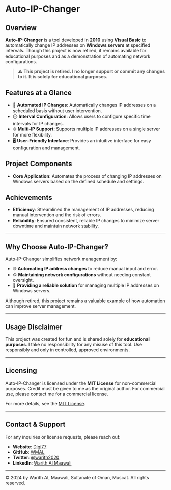 # Auto-IP-Changer

## Overview

**Auto-IP-Changer** is a tool developed in **2010** using **Visual Basic** to automatically change IP addresses on **Windows servers** at specified intervals. Though this project is now retired, it remains available for educational purposes and as a demonstration of automating network configurations.

> **⚠️ This project is retired. I no longer support or commit any changes to it. It is solely for educational purposes.**

## Features at a Glance

- 🔄 **Automated IP Changes**: Automatically changes IP addresses on a scheduled basis without user intervention.
- ⏲️ **Interval Configuration**: Allows users to configure specific time intervals for IP changes.
- 🌐 **Multi-IP Support**: Supports multiple IP addresses on a single server for more flexibility.
- 🖥️ **User-Friendly Interface**: Provides an intuitive interface for easy configuration and management.

## Project Components

- **Core Application**: Automates the process of changing IP addresses on Windows servers based on the defined schedule and settings.

## Achievements

- **Efficiency**: Streamlined the management of IP addresses, reducing manual intervention and the risk of errors.
- **Reliability**: Ensured consistent, reliable IP changes to minimize server downtime and maintain network stability.

---

## Why Choose Auto-IP-Changer?

Auto-IP-Changer simplifies network management by:
- 🌐 **Automating IP address changes** to reduce manual input and error.
- ⚙️ **Maintaining network configurations** without needing constant oversight.
- 🔄 **Providing a reliable solution** for managing multiple IP addresses on Windows servers.

Although retired, this project remains a valuable example of how automation can improve server management.

---

## Usage Disclaimer

This project was created for fun and is shared solely for **educational purposes**. I take no responsibility for any misuse of this tool. Use responsibly and only in controlled, approved environments.

---

## Licensing

Auto-IP-Changer is licensed under the **MIT License** for non-commercial purposes. Credit must be given to me as the original author. For commercial use, please contact me for a commercial license.

For more details, see the [MIT License](https://opensource.org/licenses/MIT).

---

## Contact & Support

For any inquiries or license requests, please reach out:

- **Website**: [Digi77](https://www.digi77.com)
- **GitHub**: [WMAL](https://github.com/WMAL)
- **Twitter**: [@warith2020](https://twitter.com/warith2020)
- **LinkedIn**: [Warith Al Maawali](https://www.linkedin.com/in/warith1977)

---

© 2024 by Warith AL Maawali, Sultanate of Oman, Muscat. All rights reserved.
